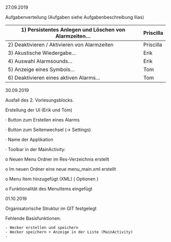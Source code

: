 27.09.2019

Aufgabenverteilung (Aufgaben siehe Aufgabenbeschreibung Ilias)

| 1)        Persistentes Anlegen und Löschen von   Alarmzeiten… | Priscilla |
| ------------------------------------------------------------ | --------- |
| 2)        Deaktivieren / Aktivieren von Alarmzeiten          | Priscilla |
| 3)        Akustische Wiedergabe…                             | Erik      |
| 4)        Auswahl Alarmsounds…                               | Erik      |
| 5)        Anzeige eines Symbols…                             | Tom       |
| 6)        Deaktivieren eines aktiven Alarms…                 | Tom       |

30.09.2019

Ausfall des 2. Vorlesungsblocks.

Erstellung der UI (Erik und Tom)

·         Button zum Erstellen eines Alarms

·         Button zum Seitenwechsel (-> Settings)

·         Name der Applikation

·         Toolbar in der MainActivity:

o   Neuen Menu Ordner im Res-Verzeichnis erstellt

o   Im neuen Ordner eine neue menu_main.xml erstellt

o   Menu Item hinzugefügt (XML) (<Item> Optionen </Item>)

o   Funktionalität des MenuItems eingefügt

01.10.2019

Organisatorische Struktur im GIT festgelegt

Fehlende Basisfunktionen:

	- Wecker erstellen und speichern
	- Wecker speichern + Anzeige in der Liste (MainActivity)
	- 